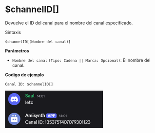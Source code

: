 # $channelID[]

Devuelve el ID del canal para el nombre del canal especificado.

Sintaxis
```
$channelID[(Nombre del canal)]
```

**Parámetros**

- `Nombre del canal` `(Tipo: Cadena || Marca: Opcional)`: El nombre del canal.

**Codigo de ejemplo**

```
Canal ID: $channelID[]
```

![alt text](image-18.png)